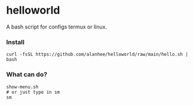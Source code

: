 # helloworld

A bash script for configs termux or linux.

### Install 

```
curl -fsSL https://github.com/alanhee/helloworld/raw/main/hello.sh | bash 
```

### What can do? 

```
show-menu.sh 
# or just type in sm
sm
```

